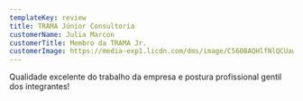 ```yaml
---
templateKey: review
title: TRAMA Júnior Consultoria
customerName: Julia Marcon
customerTitle: Membro da TRAMA Jr.
customerImage: https://media-exp1.licdn.com/dms/image/C560BAQHlfNlQCUawRQ/company-logo_200_200/0/1553972377011?e=2147483647&v=beta&t=xMMHNSYg3_MHSFiojPRKlZ_N3YTxEW475vSxgthYsRE
---
```


Qualidade excelente do trabalho da empresa e postura profissional gentil dos integrantes!
